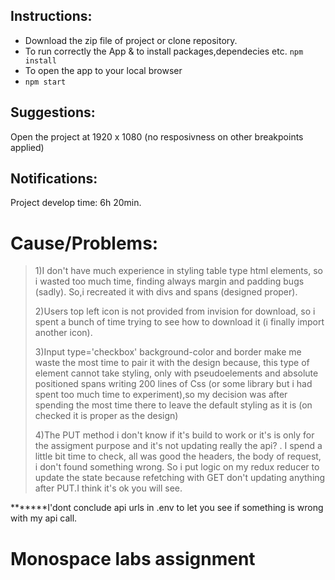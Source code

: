 


## Instructions:

- Download the zip file of project or clone repository.
- To run correctly the App & to install packages,dependecies etc.
`npm install`
- To open the app to your local browser
- `npm start` 
##  Suggestions:
Open the project at 1920 x 1080 (no resposivness on other breakpoints applied)

## Notifications:
Project develop time: 6h 20min.

# Cause/Problems:
> 1)I don't have much experience in styling table type html elements,
so i wasted too much time, finding always margin and padding bugs (sadly).
So,i recreated it with divs and spans (designed proper).
> 
> 2)Users top left icon is not provided from invision for download,
so i spent a bunch of time trying to see how to download it (i finally import another icon).
> 
> 3)Input type='checkbox' background-color and border make me waste the most time to pair it with the design
because, this type of element cannot take styling, only with pseudoelements and absolute positioned spans
writing 200 lines of Css (or some library but i had spent too much time to experiment),so my decision was
after spending the most time there to leave the default styling as it is (on checked it is proper as the design)
>
>4)The PUT method i don't know if it's build to work or it's is only for the assigment purpose and it's not
updating really the api? . I spend a little bit time to check, all was good the headers, the body of request,
i don't found something wrong. So i put logic on my redux reducer to update the state because
refetching with GET don't updating anything after PUT.I think it's ok you will see.


*******I'dont conclude api urls in .env to let you see if something is wrong with my api call.

# Monospace labs assignment
